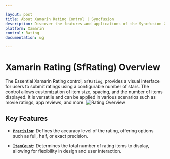 ```yaml
---

layout: post
title: About Xamarin Rating Control | Syncfusion
description: Discover the features and applications of the Syncfusion Xamarin Rating (SfRating) control, including its elements and customization options.
platform: Xamarin
control: Rating
documentation: ug

---
```


# Xamarin Rating (SfRating) Overview

The Essential Xamarin Rating control, `SfRating`, provides a visual interface for users to submit ratings using a configurable number of stars. The control allows customization of item size, spacing, and the number of items displayed. It is versatile and can be applied in various scenarios such as movie ratings, app reviews, and more.
![Rating Overview](images/overview.png)

## Key Features

- **[`Precision`](https://help.syncfusion.com/cr/xamarin/Syncfusion.SfRating.XForms.SfRating.html#Syncfusion_SfRating_XForms_SfRating_Precision):** Defines the accuracy level of the rating, offering options such as full, half, or exact precision.

- **[`ItemCount`](https://help.syncfusion.com/cr/xamarin/Syncfusion.SfRating.XForms.SfRating.html#Syncfusion_SfRating_XForms_SfRating_ItemCount):** Determines the total number of rating items to display, allowing for flexibility in design and user interaction.
